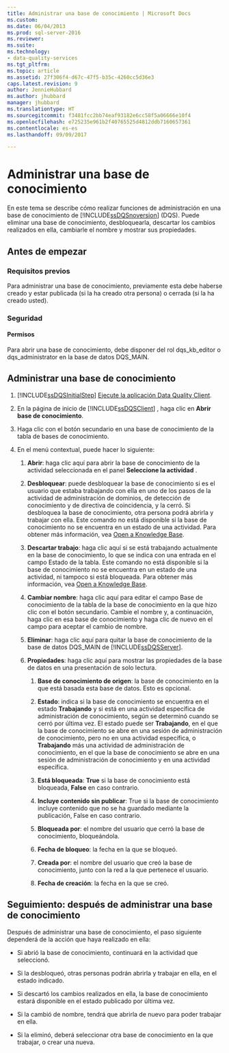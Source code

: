 ```yaml
---
title: Administrar una base de conocimiento | Microsoft Docs
ms.custom: 
ms.date: 06/04/2013
ms.prod: sql-server-2016
ms.reviewer: 
ms.suite: 
ms.technology:
- data-quality-services
ms.tgt_pltfrm: 
ms.topic: article
ms.assetid: 27f306f4-d67c-47f5-b35c-4260cc5d36e3
caps.latest.revision: 9
author: JennieHubbard
ms.author: jhubbard
manager: jhubbard
ms.translationtype: HT
ms.sourcegitcommit: f3481fcc2bb74eaf93182e6cc58f5a06666e10f4
ms.openlocfilehash: e725235e961b2f40765525d4812ddb7160657361
ms.contentlocale: es-es
ms.lasthandoff: 09/09/2017

---
```

# <a name="manage-a-knowledge-base"></a>Administrar una base de conocimiento
  En este tema se describe cómo realizar funciones de administración en una base de conocimiento de [!INCLUDE[ssDQSnoversion](../includes/ssdqsnoversion-md.md)] (DQS). Puede eliminar una base de conocimiento, desbloquearla, descartar los cambios realizados en ella, cambiarle el nombre y mostrar sus propiedades.  
  
##  <a name="BeforeYouBegin"></a> Antes de empezar  
  
###  <a name="Prerequisites"></a> Requisitos previos  
 Para administrar una base de conocimiento, previamente esta debe haberse creado y estar publicada (si la ha creado otra persona) o cerrada (si la ha creado usted).  
  
###  <a name="Security"></a> Seguridad  
  
####  <a name="Permissions"></a> Permisos  
 Para abrir una base de conocimiento, debe disponer del rol dqs_kb_editor o dqs_administrator en la base de datos DQS_MAIN.  
  
##  <a name="Manage"></a> Administrar una base de conocimiento  
  
1.  [!INCLUDE[ssDQSInitialStep](../includes/ssdqsinitialstep-md.md)] [Ejecute la aplicación Data Quality Client](../data-quality-services/run-the-data-quality-client-application.md).  
  
2.  En la página de inicio de [!INCLUDE[ssDQSClient](../includes/ssdqsclient-md.md)] , haga clic en **Abrir base de conocimiento**.  
  
3.  Haga clic con el botón secundario en una base de conocimiento de la tabla de bases de conocimiento.  
  
4.  En el menú contextual, puede hacer lo siguiente:  
  
    1.  **Abrir**: haga clic aquí para abrir la base de conocimiento de la actividad seleccionada en el panel **Seleccione la actividad** .  
  
    2.  **Desbloquear**: puede desbloquear la base de conocimiento si es el usuario que estaba trabajando con ella en uno de los pasos de la actividad de administración de dominios, de detección de conocimiento y de directiva de coincidencia, y la cerró. Si desbloquea la base de conocimiento, otra persona podrá abrirla y trabajar con ella. Este comando no está disponible si la base de conocimiento no se encuentra en un estado de una actividad. Para obtener más información, vea [Open a Knowledge Base](../data-quality-services/open-a-knowledge-base.md).  
  
    3.  **Descartar trabajo**: haga clic aquí si se está trabajando actualmente en la base de conocimiento, lo que se indica con una entrada en el campo Estado de la tabla. Este comando no está disponible si la base de conocimiento no se encuentra en un estado de una actividad, ni tampoco si está bloqueada. Para obtener más información, vea [Open a Knowledge Base](../data-quality-services/open-a-knowledge-base.md).  
  
    4.  **Cambiar nombre**: haga clic aquí para editar el campo Base de conocimiento de la tabla de la base de conocimiento en la que hizo clic con el botón secundario. Cambie el nombre y, a continuación, haga clic en esa base de conocimiento y haga clic de nuevo en el campo para aceptar el cambio de nombre.  
  
    5.  **Eliminar**: haga clic aquí para quitar la base de conocimiento de la base de datos DQS_MAIN de [!INCLUDE[ssDQSServer](../includes/ssdqsserver-md.md)].  
  
    6.  **Propiedades**: haga clic aquí para mostrar las propiedades de la base de datos en una presentación de solo lectura.  
  
        1.  **Base de conocimiento de origen**: la base de conocimiento en la que está basada esta base de datos. Esto es opcional.  
  
        2.  **Estado**: indica si la base de conocimiento se encuentra en el estado **Trabajando** y si está en una actividad específica de administración de conocimiento, según se determinó cuando se cerró por última vez. El estado puede ser **Trabajando**, en el que la base de conocimiento se abre en una sesión de administración de conocimiento, pero no en una actividad específica, o **Trabajando** más una actividad de administración de conocimiento, en el que la base de conocimiento se abre en una sesión de administración de conocimiento y en una actividad específica.  
  
        3.  **Está bloqueada**: **True** si la base de conocimiento está bloqueada, **False** en caso contrario.  
  
        4.  **Incluye contenido sin publicar**: True si la base de conocimiento incluye contenido que no se ha guardado mediante la publicación, False en caso contrario.  
  
        5.  **Bloqueada por**: el nombre del usuario que cerró la base de conocimiento, bloqueándola.  
  
        6.  **Fecha de bloqueo**: la fecha en la que se bloqueó.  
  
        7.  **Creada por**: el nombre del usuario que creó la base de conocimiento, junto con la red a la que pertenece el usuario.  
  
        8.  **Fecha de creación**: la fecha en la que se creó.  
  
##  <a name="FollowUp"></a> Seguimiento: después de administrar una base de conocimiento  
 Después de administrar una base de conocimiento, el paso siguiente dependerá de la acción que haya realizado en ella:  
  
-   Si abrió la base de conocimiento, continuará en la actividad que seleccionó.  
  
-   Si la desbloqueó, otras personas podrán abrirla y trabajar en ella, en el estado indicado.  
  
-   Si descartó los cambios realizados en ella, la base de conocimiento estará disponible en el estado publicado por última vez.  
  
-   Si la cambió de nombre, tendrá que abrirla de nuevo para poder trabajar en ella.  
  
-   Si la eliminó, deberá seleccionar otra base de conocimiento en la que trabajar, o crear una nueva.  
  
  
